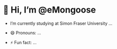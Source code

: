 # 👋 Hi, I’m @eMongoose
- I’m currently studying at Simon Fraser University ...

- 😄 Pronouns: ...
- ⚡ Fun fact: ...

<!---
eMongoose/eMongoose is a ✨ special ✨ repository because its `README.md` (this file) appears on your GitHub profile.
You can click the Preview link to take a look at your changes.
--->
